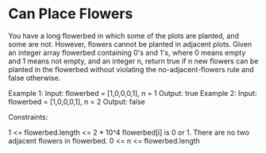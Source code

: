 # Can Place Flowers

You have a long flowerbed in which some of the plots are planted, and some are not. However, flowers cannot be planted in adjacent plots.
Given an integer array flowerbed containing 0's and 1's, where 0 means empty and 1 means not empty, and an integer n, return true if n new flowers can be planted in the flowerbed without violating the no-adjacent-flowers rule and false otherwise.

Example 1:
Input: flowerbed = [1,0,0,0,1], n = 1
Output: true
Example 2:
Input: flowerbed = [1,0,0,0,1], n = 2
Output: false

Constraints:

1 <= flowerbed.length <= 2 * 10^4
flowerbed[i] is 0 or 1.
There are no two adjacent flowers in flowerbed.
0 <= n <= flowerbed.length
